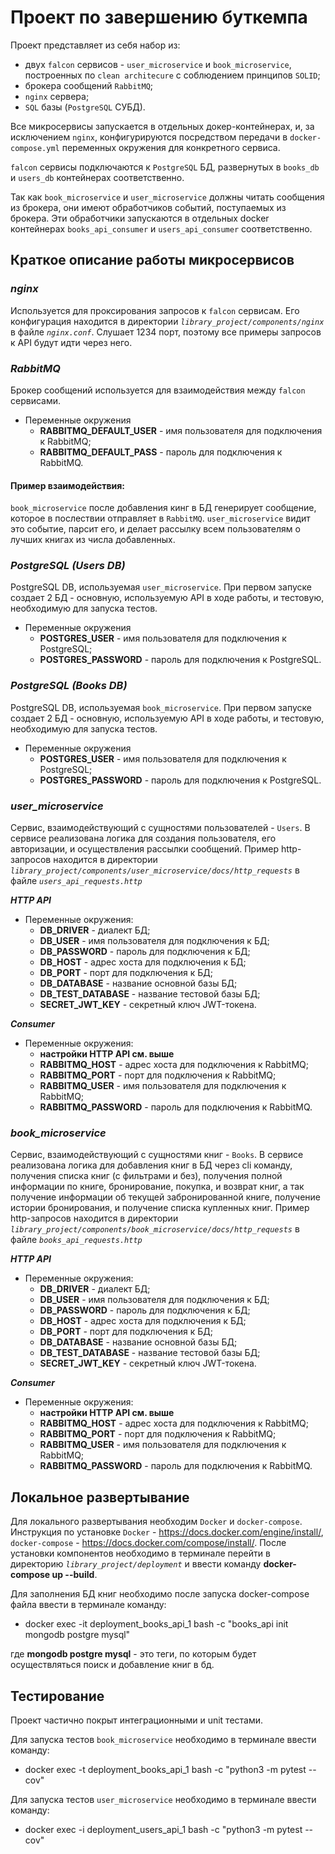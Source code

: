 # **Проект по завершению буткемпа**

Проект представляет из себя набор из:

- двух `falcon` сервисов - `user_microservice` и `book_microservice`,
  построенных по `clean architecure` с соблюдением принципов `SOLID`;
- брокера сообщений `RabbitMQ`;
- `nginx` сервера;
- `SQL` базы (`PostgreSQL` СУБД).

Все микросервисы запускается в отдельных докер-контейнерах, и, за исключением `nginx`, конфигурируются посредством
передачи в `docker-compose.yml` переменных окружения для конкретного сервиса.

`falcon` сервисы подключаются к `PostgreSQL` БД, развернутых в `books_db` и `users_db` контейнерах соответственно.

Так как `book_microservice` и `user_microservice` должны читать сообщения из брокера, они имеют обработчиков событий,
поступаемых из брокера. Эти обработчики запускаются в отдельных docker контейнерах `books_api_consumer`
и `users_api_consumer` соответственно.

## **Краткое описание работы микросервисов**

### *nginx*

Используется для проксирования запросов к `falcon` сервисам. Его конфигурация находится в директории
*`library_project/components/nginx`* в файле *`nginx.conf`*. Слушает 1234 порт, поэтому все примеры запросов к
API будут идти через него.

### *RabbitMQ*

Брокер сообщений используется для взаимодействия между `falcon` сервисами.

- Переменные окружения
    - **RABBITMQ_DEFAULT_USER** - имя пользователя для подключения к RabbitMQ;
    - **RABBITMQ_DEFAULT_PASS** - пароль для подключения к RabbitMQ.

#### Пример взаимодействия:

`book_microservice` после добавления кинг в БД генерирует сообщение, которое в послествии отправляет
в `RabbitMQ`. `user_microservice` видит это событие, парсит его, и делает рассылку всем пользователям о лучших книгах
из числа добавленных.

### *PostgreSQL (Users DB)*

PostgreSQL DB, используемая `user_microservice`. При первом запуске создает 2 БД - основную,
используемую API в ходе работы, и тестовую, необходимую для запуска тестов.

- Переменные окружения
    - **POSTGRES_USER** - имя пользователя для подключения к PostgreSQL;
    - **POSTGRES_PASSWORD** - пароль для подключения к PostgreSQL.

### *PostgreSQL (Books DB)*

PostgreSQL DB, используемая `book_microservice`. При первом запуске создает 2 БД - основную,
используемую API в ходе работы, и тестовую, необходимую для запуска тестов.

- Переменные окружения
    - **POSTGRES_USER** - имя пользователя для подключения к PostgreSQL;
    - **POSTGRES_PASSWORD** - пароль для подключения к PostgreSQL.

### *user_microservice*

Сервис, взаимодействующий с сущностями пользователей - `Users`. В сервисе реализована логика для создания пользователя,
его авторизации, и осуществления рассылки сообщений. Пример http-запросов находится в директории
*`library_project/components/user_microservice/docs/http_requests`* в файле *`users_api_requests.http`*

***HTTP API***

- Переменные окружения:
    - **DB_DRIVER** - диалект БД;
    - **DB_USER** - имя пользователя для подключения к БД;
    - **DB_PASSWORD** - пароль для подключения к БД;
    - **DB_HOST** - адрес хоста для подключения к БД;
    - **DB_PORT** - порт для подключения к БД;
    - **DB_DATABASE** - название основной базы БД;
    - **DB_TEST_DATABASE** - название тестовой базы БД;
    - **SECRET_JWT_KEY** - секретный ключ JWT-токена.

***Consumer***

- Переменные окружения:
    - **настройки HTTP API см. выше**
    - **RABBITMQ_HOST** - адрес хоста для подключения к RabbitMQ;
    - **RABBITMQ_PORT** - порт для подключения к RabbitMQ;
    - **RABBITMQ_USER** - имя пользователя для подключения к RabbitMQ;
    - **RABBITMQ_PASSWORD** - пароль для подключения к RabbitMQ.

### *book_microservice*

Сервис, взаимодействующий с сущностями книг - `Books`. В сервисе реализована логика для добавления книг в БД через cli
команду, получения списка книг (с фильтрами и без), получения полной информации по книге, бронирование, покупка, и
возврат книг, а так получение информации об текущей забронированной книге, получение истории бронирования, и получение
списка купленных книг. Пример http-запросов находится в директории
*`library_project/components/book_microservice/docs/http_requests`* в файле *`books_api_requests.http`*

***HTTP API***

- Переменные окружения:
    - **DB_DRIVER** - диалект БД;
    - **DB_USER** - имя пользователя для подключения к БД;
    - **DB_PASSWORD** - пароль для подключения к БД;
    - **DB_HOST** - адрес хоста для подключения к БД;
    - **DB_PORT** - порт для подключения к БД;
    - **DB_DATABASE** - название основной базы БД;
    - **DB_TEST_DATABASE** - название тестовой базы БД;
    - **SECRET_JWT_KEY** - секретный ключ JWT-токена.

***Consumer***

- Переменные окружения:
    - **настройки HTTP API см. выше**
    - **RABBITMQ_HOST** - адрес хоста для подключения к RabbitMQ;
    - **RABBITMQ_PORT** - порт для подключения к RabbitMQ;
    - **RABBITMQ_USER** - имя пользователя для подключения к RabbitMQ;
    - **RABBITMQ_PASSWORD** - пароль для подключения к RabbitMQ.

## **Локальное развертывание**

Для локального развертывания необходим `Docker` и `docker-compose`. Инструкция по установке `Docker` -
https://docs.docker.com/engine/install/,  `docker-compose` - https://docs.docker.com/compose/install/.
После установки компонентов необходимо в терминале перейти в директорию *`library_project/deployment`* и ввести команду
**docker-compose up --build**.

Для заполнения БД книг необходимо после запуска docker-compose файла ввести в терминале команду:

- docker exec -it deployment_books_api_1 bash -c "books_api init mongodb postgre mysql"

где **mongodb postgre mysql** - это теги, по которым будет осуществляться поиск и добавление книг в бд.

## **Тестирование**

Проект частично покрыт интеграционными и unit тестами.

Для запуска тестов `book_microservice` необходимо в терминале ввести команду:

- docker exec -t deployment_books_api_1 bash -c "python3 -m pytest --cov"

Для запуска тестов `user_microservice` необходимо в терминале ввести команду:

- docker exec -i deployment_users_api_1 bash -c "python3 -m pytest --cov"
